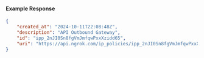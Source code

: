 <!-- Code generated for API Clients. DO NOT EDIT. -->

#### Example Response

```json
{
	"created_at": "2024-10-11T22:08:48Z",
	"description": "API Outbound Gateway",
	"id": "ipp_2nJI0Sn8fgVmJmfqwPxxXzidd65",
	"uri": "https://api.ngrok.com/ip_policies/ipp_2nJI0Sn8fgVmJmfqwPxxXzidd65"
}
```
